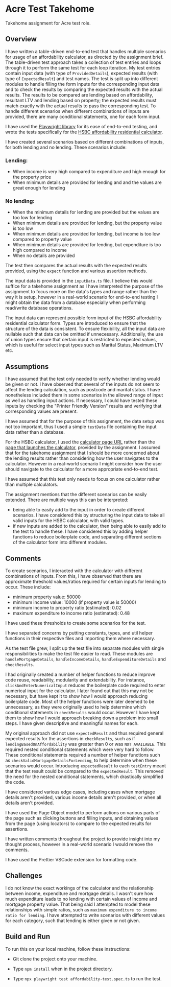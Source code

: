 # Acre Test Takehome

Takehome assignment for Acre test role.

## Overview

I have written a table-driven end-to-end test that handles multiple scenarios for usage of an affordability calculator, as directed by the assignment brief. The table-driven test approach takes a collection of test entries and loops through it to perform the same test for each loop iteration. My test entries contain input data (with type of `ProvidedDetails`), expected results (with type of `ExpectedResult`) and test names. The test is split up into different modules to handle filling the form inputs for the corresponding input data and to check the results by comparing the expected results with the actual results. The results to be compared are lending based on affordability, resultant LTV and lending based on property; the expected results must match exactly with the actual results to pass the corresponding test. To handle different scenarios when different combinations of inputs are provided, there are many conditional statements, one for each form input.

I have used the [Playwright library](https://playwright.dev/) for its ease of end-to-end testing, and wrote the tests specifically for the [HSBC affordability residential calculator](https://portal.intermediaries.hsbc.co.uk/affordabilitycalculator/affordabilitycalculatorpage.php).

I have created several scenarios based on different combinations of inputs, for both lending and no lending. These scenarios include:

### Lending:

- When income is very high compared to expenditure and high enough for the property price
- When minimum details are provided for lending and and the values are great enough for lending

### No lending:

- When the minimum details for lending are provided but the values are too low for lending
- When minimum details are provided for lending, but the property value is too low
- When minimum details are provided for lending, but income is too low compared to property value
- When minimum details are provided for lending, but expenditure is too high compared to income
- When no details are provided

The test then compares the actual results with the expected results provided, using the `expect` function and various assertion methods.

The input data is provided in the `inputData.ts` file. I believe this would suffice for a takehome assignment as I have interpreted the purpose of the assignment to focus more on the data's types and range rather than the way it is setup, however in a real-world scenario for end-to-end testing I might obtain the data from a database especially when performing read/write database operations.

The input data can represent possible form input of the HSBC affordability residential calculator form. Types are introduced to ensure that the structure of the data is consistent. To ensure flexibility, all the input data are nullable such that data can be omitted if unnecessary. Additionally, the use of union types ensure that certain input is restricted to expected values, which is useful for select input types such as Marital Status, Maximum LTV etc.

## Assumptions

I have assumed that the test only needed to verify whether lending would be given or not. I have observed that several of the inputs do not seem to affect the lending calculation, such as postcode and marital status. I have nonetheless included them in some scenarios in the allowed range of input as well as handling input actions. If necessary, I could have tested these inputs by checking the "Printer Friendly Version" results and verifying that corresponding values are present.

I have assumed that for the purpose of this assignment, the data setup was not too important, thus I used a simple `testData` file containing the input data rather than a database.

For the HSBC calculator, I used the [calculator page URL](https://portal.intermediaries.hsbc.co.uk/affordabilitycalculator/affordabilitycalculatorpage.php) rather than the [page that launches the calculator](https://intermediaries.hsbc.co.uk/calculator/), provided by the assignment. I assumed that for the takehome assignment that I should be more concerned about the lending results rather than considering how the user navigates to the calculator. However in a real-world scenario I might consider how the user should navigate to the calculator for a more appropriate end-to-end test.

I have assumed that this test only needs to focus on one calculator rather than multiple calculators.

The assignment mentions that the different scenarios can be easily extended. There are multiple ways this can be interpreted:

- being able to easily add to the input in order to create different scenarios. I have considered this by structuring the input data to take all valid inputs for the HSBC calculator, with valid types.
- if new inputs are added to the calculator, then being able to easily add to the test to handle these. I have considered this by adding helper functions to reduce boilerplate code, and separating different sections of the calculator form into different modules.

## Comments

To create scenarios, I interacted with the calculator with different combinations of inputs. From this, I have observed that there are approximate threshold values/ratios required for certain inputs for lending to occur. These include:

- minimum property value: 50000
- minimum income value: 10000 (if property value is 50000)
- minimum income to property ratio (estimated): 0.02
- maximum expenditure to income ratio (estimated): 0.48

I have used these thresholds to create some scenarios for the test.

I have separated concerns by putting constants, types, and util helper functions in their respective files and importing them where necessary.

As the test file grew, I split up the test file into separate modules with single responsibilities to make the test file easier to read. These modules are `handleMortgageDetails`, `handleIncomeDetails`, `handleExpenditureDetails` and `checkResults`.

I had originally created a number of helper functions to reduce improve code reuse, readability, modularity and extendability. For instance, `clickAndEnterNumericalInput` reduces the boilerplate code required to enter numerical input for the calculator. I later found out that this may not be necessary, but have kept it to show how I would approach reducing boilerplate code. Most of the helper functions were later deemed to be unnecessary, as they were originally used to help determine which conditional statements in `checkResults` would occur. However I have kept them to show how I would approach breaking down a problem into small steps. I have given descriptive and meaningful names for each.

My original approach did not use `expectedResult` and thus required general expected results for the assertions in `checkResults`, such as if `lendingBasedOnAffordability` was greater than 0 or was `NOT AVAILABLE`. This required nested conditional statements which were very hard to follow. These conditional statements required a number of helper functions such as `checkValidMortgageDetailsForLending`, to help determine when these scenarios would occur. Introducing `expectedResult` to each `testEntry` meant that the test result could be compared to the `expectedResult`. This removed the need for the nested conditional statements, which drastically simplified the code.

I have considered various edge cases, including cases when mortgage details aren't provided, various income details aren't provided, or when all details aren't provided.

I have used the Page Object model to perform actions on various parts of the page such as clicking buttons and filling inputs, and obtaining values from the page (using locators) to compare to the expected results for assertions.

I have written comments throughout the project to provide insight into my thought process, however in a real-world scenario I would remove the comments.

I have used the Prettier VSCode extension for formatting code.

## Challenges

I do not know the exact workings of the calculator and the relationship between income, expenditure and mortgage details. I wasn't sure how much expenditure leads to no lending with certain values of income and mortgage property value. That being said I attempted to model these relationships with simple ratios, such as `maximum expenditure to income ratio for lending`. I have attempted to write scenarios with different values for each category, such that lending is either given or not given.

## Build and Run

To run this on your local machine, follow these instructions:

- Git clone the project onto your machine.

- Type `npm install` when in the project directory.

- Type `npx playwright test affordability-test.spec.ts` to run the test.

